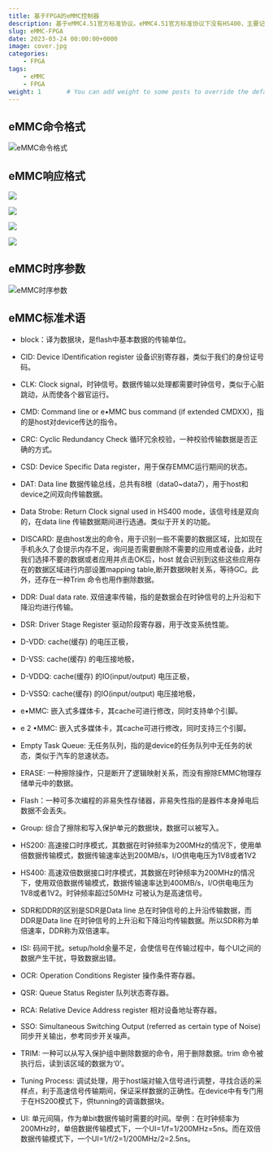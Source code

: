 ```yaml
---
title: 基于FPGA的eMMC控制器
description: 基于eMMC4.51官方标准协议。eMMC4.51官方标准协议下没有HS400，主要记录HS200的开发。
slug: eMMC-FPGA
date: 2023-03-24 00:00:00+0000
image: cover.jpg
categories:
    - FPGA
tags:
    - eMMC
    - FPGA
weight: 1       # You can add weight to some posts to override the default sorting (date descending)
---
```


## eMMC命令格式
![eMMC命令格式](commandtype.png)


## eMMC响应格式
![ ](response0.png)

![ ](response1.png)

![ ](response2.png)

![ ](response3.png)


## eMMC时序参数
![eMMC时序参数](time.jpg)

## eMMC标准术语
- block：译为数据块，是flash中基本数据的传输单位。
- CID: Device IDentification register 设备识别寄存器，类似于我们的身份证号码。
- CLK: Clock signal，时钟信号。数据传输以处理都需要时钟信号，类似于心脏跳动，从而使各个器官运行。
- CMD: Command line or e•MMC bus command (if extended CMDXX)，指的是host对device传达的指令。
- CRC: Cyclic Redundancy Check 循环冗余校验，一种校验传输数据是否正确的方式。
- CSD: Device Specific Data register，用于保存EMMC运行期间的状态。
- DAT: Data line 数据传输总线，总共有8根（data0~data7），用于host和device之间双向传输数据。
- Data Strobe: Return Clock signal used in HS400 mode，该信号线是双向的，在data line 传输数据期间进行选通。类似于开关的功能。
- DISCARD: 是由host发出的命令，用于识别一些不需要的数据区域，比如现在手机永久了会提示内存不足，询问是否需要删除不需要的应用或者设备，此时我们选择不要的数据或者应用并点击OK后，host 就会识别到这些这些应用存在的数据区域进行内部设置mapping table,断开数据映射关系，等待GC。此外，还存在一种Trim 命令也用作删除数据。
- DDR: Dual data rate. 双倍速率传输，指的是数据会在时钟信号的上升沿和下降沿均进行传输。
- DSR: Driver Stage Register 驱动阶段寄存器，用于改变系统性能。
- D-VDD: cache(缓存) 的电压正极，
- D-VSS: cache(缓存) 的电压接地极，
- D-VDDQ: cache(缓存) 的IO(input/output) 电压正极，
- D-VSSQ: cache(缓存) 的IO(input/output) 电压接地极，
- e•MMC: 嵌入式多媒体卡，其cache可进行修改，同时支持单个引脚。
- e 2 •MMC: 嵌入式多媒体卡，其cache可进行修改，同时支持三个引脚。
- Empty Task Queue: 无任务队列，指的是device的任务队列中无任务的状态，类似于汽车的怠速状态。
- ERASE: 一种擦除操作，只是断开了逻辑映射关系，而没有擦除EMMC物理存储单元中的数据。
- Flash：一种可多次编程的非易失性存储器，非易失性指的是器件本身掉电后数据不会丢失。
- Group: 综合了擦除和写入保护单元的数据块，数据可以被写入。
- HS200: 高速接口时序模式，其数据在时钟频率为200MHz的情况下，使用单倍数据传输模式，数据传输速率达到200MB/s，I/O供电电压为1V8或者1V2
- HS400: 高速双倍数据接口时序模式，其数据在时钟频率为200MHz的情况下，使用双倍数据传输模式，数据传输速率达到400MB/s，I/O供电电压为1V8或者1V2。时钟频率超过50MHz 可被认为是高速信号。
- SDR和DDR的区别是SDR是Data line 总在时钟信号的上升沿传输数据，而DDR是Data line 在时钟信号的上升沿和下降沿均传输数据。所以SDR称为单倍速率，DDR称为双倍速率。
- ISI: 码间干扰。setup/hold余量不足，会使信号在传输过程中，每个UI之间的数据产生干扰，导致数据出错。
- OCR: Operation Conditions Register 操作条件寄存器。
- QSR: Queue Status Register 队列状态寄存器。
- RCA: Relative Device Address register 相对设备地址寄存器。
- SSO: Simultaneous Switching Output (referred as certain type of Noise)同步开关输出，参考同步开关噪声。
- TRIM: 一种可以从写入保护组中删除数据的命令，用于删除数据。trim 命令被执行后，读到该区域的数据为‘0’。

- Tuning Process: 调试处理，用于host端对输入信号进行调整，寻找合适的采样点，利于高速信号传输期间，保证采样数据的正确性。在device中有专门用于在HS200模式下，供tunning的调谐数据块。

- UI: 单元间隔，作为单bit数据传输时需要的时间。举例：在时钟频率为200MHz时，单倍数据传输模式下，一个UI=1/f=1/200MHz=5ns。而在双倍数据传输模式下，一个UI=1/f/2=1/200MHz/2=2.5ns。

